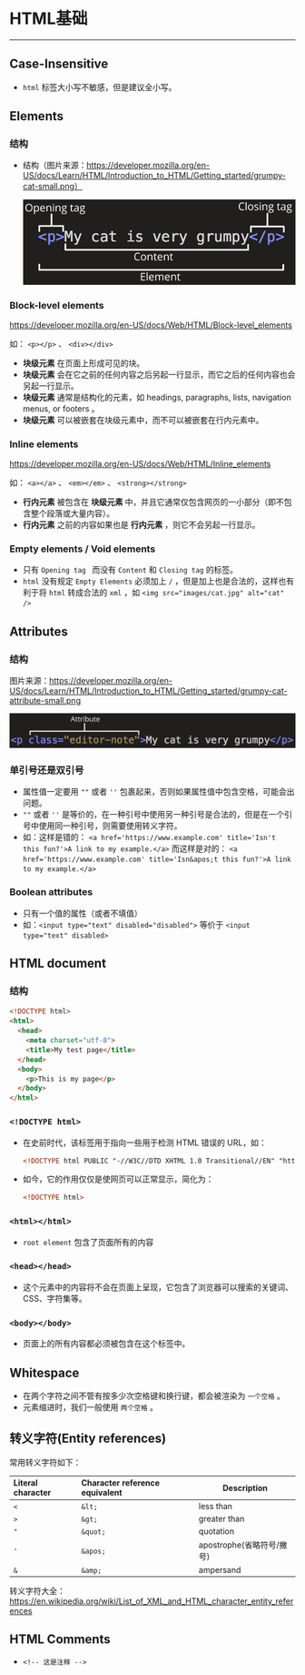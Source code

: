 # HTML基础

---

## Case-Insensitive

- `html` 标签大小写不敏感，但是建议全小写。

## Elements

### 结构

- 结构（图片来源：https://developer.mozilla.org/en-US/docs/Learn/HTML/Introduction_to_HTML/Getting_started/grumpy-cat-small.png）

  ![grumpy-cat-small](HTML基础/grumpy-cat-small.png)



### Block-level elements

https://developer.mozilla.org/en-US/docs/Web/HTML/Block-level_elements

如： `<p></p>` 、 `<div></div>`

- **块级元素** 在页面上形成可见的块。
- **块级元素** 会在它之前的任何内容之后另起一行显示，而它之后的任何内容也会另起一行显示。
- **块级元素** 通常是结构化的元素，如 headings, paragraphs, lists, navigation menus, or footers 。
- **块级元素** 可以被嵌套在块级元素中，而不可以被嵌套在行内元素中。

### Inline elements

https://developer.mozilla.org/en-US/docs/Web/HTML/Inline_elements

如： `<a></a>` 、 `<em></em>` 、 `<strong></strong>`

- **行内元素** 被包含在 **块级元素** 中，并且它通常仅包含网页的一小部分（即不包含整个段落或大量内容）。
- **行内元素** 之前的内容如果也是 **行内元素** ，则它不会另起一行显示。

### Empty elements / Void elements

- 只有 `Opening tag ` 而没有 `Content` 和 `Closing tag` 的标签。
- `html` 没有规定 `Empty Elements` 必须加上 `/` ，但是加上也是合法的，这样也有利于将 `html` 转成合法的 `xml` ，如 `<img src="images/cat.jpg" alt="cat" />`

## Attributes

### 结构

图片来源：https://developer.mozilla.org/en-US/docs/Learn/HTML/Introduction_to_HTML/Getting_started/grumpy-cat-attribute-small.png

![grumpy-cat-attribute-small](HTML基础/grumpy-cat-attribute-small.png)

### 单引号还是双引号

- 属性值一定要用 `""` 或者 `''` 包裹起来，否则如果属性值中包含空格，可能会出问题。
- `""` 或者 `''` 是等价的，在一种引号中使用另一种引号是合法的，但是在一个引号中使用同一种引号，则需要使用转义字符。
- 如：这样是错的： `<a href='https://www.example.com' title='Isn't this fun?'>A link to my example.</a>` 而这样是对的： `<a href='https://www.example.com' title='Isn&apos;t this fun?'>A link to my example.</a>`

### Boolean attributes

- 只有一个值的属性（或者不填值）
- 如：`<input type="text" disabled="disabled">` 等价于 `<input type="text" disabled>`

## HTML document

### 结构

```html
<!DOCTYPE html>
<html>
  <head>
    <meta charset="utf-8">
    <title>My test page</title>
  </head>
  <body>
    <p>This is my page</p>
  </body>
</html>
```

### `<!DOCTYPE html>`

- 在史前时代，该标签用于指向一些用于检测 HTML 错误的 URL，如：

  ```html
  <!DOCTYPE html PUBLIC "-//W3C//DTD XHTML 1.0 Transitional//EN" "http://www.w3.org/TR/xhtml1/DTD/xhtml1-transitional.dtd">
  ```

- 如今，它的作用仅仅是使网页可以正常显示，简化为：

  ```html
  <!DOCTYPE html>
  ```

### `<html></html>`

- `root element` 包含了页面所有的内容

### `<head></head>`

- 这个元素中的内容将不会在页面上呈现，它包含了浏览器可以搜索的关键词、CSS、字符集等。

### `<body></body>`

- 页面上的所有内容都必须被包含在这个标签中。

## Whitespace

- 在两个字符之间不管有按多少次空格键和换行键，都会被渲染为 `一个空格` 。
- 元素缩进时，我们一般使用 `两个空格` 。

## 转义字符(Entity references)

常用转义字符如下：

| Literal character | Character reference equivalent | Description               |
| :---------------- | :----------------------------- | ------------------------- |
| `<`               | `&lt;`                         | less than                 |
| `>`               | `&gt;`                         | greater than              |
| `"`               | `&quot;`                       | quotation                 |
| `'`               | `&apos;`                       | apostrophe(省略符号/撇号) |
| `&`               | `&amp;`                        | ampersand                 |

转义字符大全：https://en.wikipedia.org/wiki/List_of_XML_and_HTML_character_entity_references

## HTML Comments

- `<!-- 这是注释 -->` 

